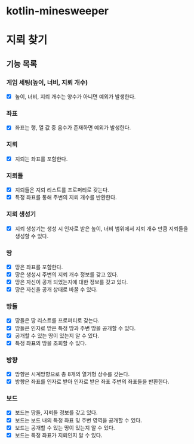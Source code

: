 # kotlin-minesweeper


# 지뢰 찾기

## 기능 목록

### 게임 세팅(높이, 너비, 지뢰 개수)
- [x] 높이, 너비, 지뢰 개수는 양수가 아니면 예외가 발생한다.

### 좌표
- [x] 좌표는 행, 열 값 중 음수가 존재하면 예외가 발생한다.

### 지뢰
- [x] 지뢰는 좌표를 포함한다.

### 지뢰들
- [x] 지뢰들은 지뢰 리스트를 프로퍼티로 갖는다.
- [x] 특정 좌표를 통해 주변의 지뢰 개수를 반환한다.

### 지뢰 생성기
- [x] 지뢰 생성기는 생성 시 인자로 받은 높이, 너비 범위에서 지뢰 개수 만큼 지뢰들을 생성할 수 있다.

### 땅
- [x] 땅은 좌표를 포함한다.
- [x] 땅은 생성시 주변의 지뢰 개수 정보를 갖고 있다.
- [x] 땅은 자신이 공개 되었는지에 대한 정보를 갖고 있다.
- [x] 땅은 자신을 공개 상태로 바꿀 수 있다.

### 땅들
- [x] 땅들은 땅 리스트를 프로퍼티로 갖는다.
- [x] 땅들은 인자로 받은 특정 땅과 주변 땅을 공개할 수 있다.
- [x] 공개할 수 있는 땅이 있는지 알 수 있다.
- [x] 특정 좌표의 땅을 조회할 수 있다.

### 방향
- [x] 방향은 시계방향으로 총 8개의 열거형 상수를 갖는다.
- [x] 방향은 좌표를 인자로 받아 인자로 받은 좌표 주변의 좌표들을 반환한다.

### 보드
- [x] 보드는 땅들, 지뢰들 정보를 갖고 있다.
- [x] 보드는 보드 내의 특정 좌표 및 주변 영역을 공개할 수 있다.
- [x] 보드는 공개할 수 있는 땅이 있는지 알 수 있다.
- [x] 보드는 특정 좌표가 지뢰인지 알 수 있다.
